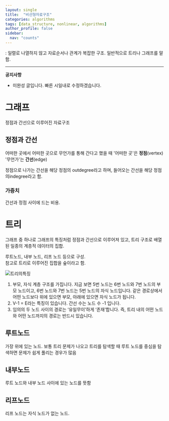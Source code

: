 ```yaml
---
layout: single
title:  "비선형자료구조"
categories: algorithms
tags: [data_structure, nonlinear, algorithms]
author_profile: false
sidebar:
  nav: "counts"
---
```

  : 일렬로 나열하지 않고 자료순서나 관계가 복잡한 구조. 일반적으로 트리나 그래프를 말함.
***
<div class="notice--warning">
  <strong>공지사항</strong>
  <ul>
    <li>
      미완성 글입니다. 빠른 시일내로 수정하겠습니다. 
    </li>
  </ul>
</div>

# 그래프

  정점과 간선으로 이루어진 자료구조

## 정점과 간선
어떠한 곳에서 어떠한 곳으로 무언가를 통해 간다고 했을 때 '어떠한 곳'은 **정점**(vertex) '무언가'는 **간선**(edge)

정점으로 나가는 간선을 해당 정점의 outdegree라고 하며, 들어오는 간선을 해당 정점의indegree라고 함. 

### 가중치
  간선과 정점 사이에 드는 비용.
  
# 트리
그래프 중 하나로 그래프의 특징처럼 정점과 간선으로 이루어져 있고, 트리 구조로 배열된 일종의 계층적 데이터의 집합.<br>

루트노드, 내부 노드, 리프 노드 등으로 구성.<br>
참고로 트리로 이루어진 집합을 숲이라고 함. <br>

![트리의특징]({{site.url}}/images/2024-04-05-nonlinear/img.png)
  1. 부모, 자식 계층 구조를 가집니다. 지금 보면 5번 노드는 6번 노드와 7번 노드의 부모 노드이고, 6번 노드와 7번 노드는 5번 노드의 자식 노드입니다. 같은 경로상에서 어떤 노드보다 위에 있으면 부모, 아래에 있으면 자식 노드가 됩니다.
  2.  V-1 = E라는 특징이 있습니다. 간선 수는 노드 수 -1 입니다.
  3. 임의의 두 노드 사이의 경로는 ‘유일무이’하게 ‘존재’합니다. 즉, 트리 내의 어떤 노드와 어떤 노드까지의 경로는 반드시 있습니다.

## 루트노드

가장 위에 있는 노드. 보통 트리 문제가 나오고 트리를 탐색할 때 루트 노드를 중심을 탐색하면 문제가 쉽게 풀리는 경우가 많음

## 내부노드

루트 노드와 내부 노드 사이에 있는 노드를 뜻함

## 리프노드

리프 노드는 자식 노드가 없는 노드. 

